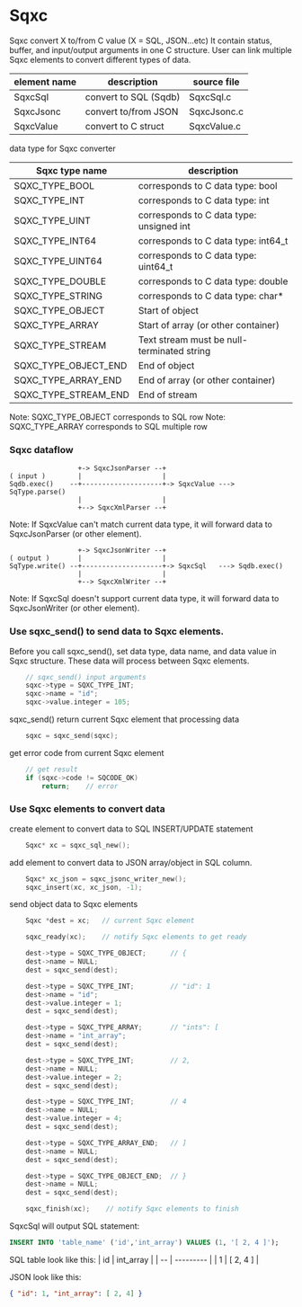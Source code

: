 # Sqxc

Sqxc convert X to/from C value (X = SQL, JSON...etc)
It contain status, buffer, and input/output arguments in one C structure.
User can link multiple Sqxc elements to convert different types of data.

| element name | description           | source file |
| ------------ | --------------------- | ----------- |
| SqxcSql      | convert to SQL (Sqdb) | SqxcSql.c   |
| SqxcJsonc    | convert to/from JSON  | SqxcJsonc.c |
| SqxcValue    | convert to C struct   | SqxcValue.c |

data type for Sqxc converter

| Sqxc type name   | description                                |
| ---------------- | ------------------------------------------ |
| SQXC_TYPE_BOOL   | corresponds to C data type:  bool          |
| SQXC_TYPE_INT    | corresponds to C data type:  int           |
| SQXC_TYPE_UINT   | corresponds to C data type:  unsigned int  |
| SQXC_TYPE_INT64  | corresponds to C data type:  int64_t       |
| SQXC_TYPE_UINT64 | corresponds to C data type:  uint64_t      |
| SQXC_TYPE_DOUBLE | corresponds to C data type:  double        |
| SQXC_TYPE_STRING | corresponds to C data type:  char*         |
| SQXC_TYPE_OBJECT | Start of object                            |
| SQXC_TYPE_ARRAY  | Start of array (or other container)        |
| SQXC_TYPE_STREAM | Text stream must be null-terminated string |
| SQXC_TYPE_OBJECT_END | End of object                          |
| SQXC_TYPE_ARRAY_END  | End of array (or other container)      |
| SQXC_TYPE_STREAM_END | End of stream                          |

Note: SQXC_TYPE_OBJECT corresponds to SQL row
Note: SQXC_TYPE_ARRAY  corresponds to SQL multiple row

### Sqxc dataflow

	                 +-> SqxcJsonParser --+
	( input )        |                    |
	Sqdb.exec()    --+--------------------+-> SqxcValue ---> SqType.parse()
	                 |                    |
	                 +--> SqxcXmlParser --+
Note: If SqxcValue can't match current data type, it will forward data to SqxcJsonParser (or other element).


	                 +-> SqxcJsonWriter --+
	( output )       |                    |
	SqType.write() --+--------------------+-> SqxcSql   ---> Sqdb.exec()
	                 |                    |
	                 +--> SqxcXmlWriter --+
Note: If SqxcSql doesn't support current data type, it will forward data to SqxcJsonWriter (or other element).

### Use sqxc_send() to send data to Sqxc elements.

Before you call sqxc_send(), set data type, data name, and data value in Sqxc structure.
These data will process between Sqxc elements.
```c
	// sqxc_send() input arguments
	sqxc->type = SQXC_TYPE_INT;
	sqxc->name = "id";
	sqxc->value.integer = 105;
```

sqxc_send() return current Sqxc element that processing data
```c
	sqxc = sqxc_send(sqxc);
```

get error code from current Sqxc element
```c
	// get result
	if (sqxc->code != SQCODE_OK)
		return;    // error
```

### Use Sqxc elements to convert data
create element to convert data to SQL INSERT/UPDATE statement
```c
	Sqxc* xc = sqxc_sql_new();
```

add element to convert data to JSON array/object in SQL column.
```c
	Sqxc* xc_json = sqxc_jsonc_writer_new();
	sqxc_insert(xc, xc_json, -1);
```

send object data to Sqxc elements

```c
	Sqxc *dest = xc;   // current Sqxc element

	sqxc_ready(xc);    // notify Sqxc elements to get ready

	dest->type = SQXC_TYPE_OBJECT;      // {
	dest->name = NULL;
	dest = sqxc_send(dest);

	dest->type = SQXC_TYPE_INT;         // "id": 1
	dest->name = "id";
	dest->value.integer = 1;
	dest = sqxc_send(dest);

	dest->type = SQXC_TYPE_ARRAY;       // "ints": [
	dest->name = "int_array";
	dest = sqxc_send(dest);

	dest->type = SQXC_TYPE_INT;         // 2,
	dest->name = NULL;
	dest->value.integer = 2;
	dest = sqxc_send(dest);

	dest->type = SQXC_TYPE_INT;         // 4
	dest->name = NULL;
	dest->value.integer = 4;
	dest = sqxc_send(dest);

	dest->type = SQXC_TYPE_ARRAY_END;   // ]
	dest->name = NULL;
	dest = sqxc_send(dest);

	dest->type = SQXC_TYPE_OBJECT_END;  // }
	dest->name = NULL;
	dest = sqxc_send(dest);

	sqxc_finish(xc);    // notify Sqxc elements to finish
```

SqxcSql will output SQL statement:
```sql
INSERT INTO 'table_name' ('id','int_array') VALUES (1, '[ 2, 4 ]');
```

SQL table look like this:
| id | int_array |
| -- | --------- |
| 1  | [ 2, 4 ]  |

JSON look like this:
```json
{ "id": 1, "int_array": [ 2, 4] }
```
